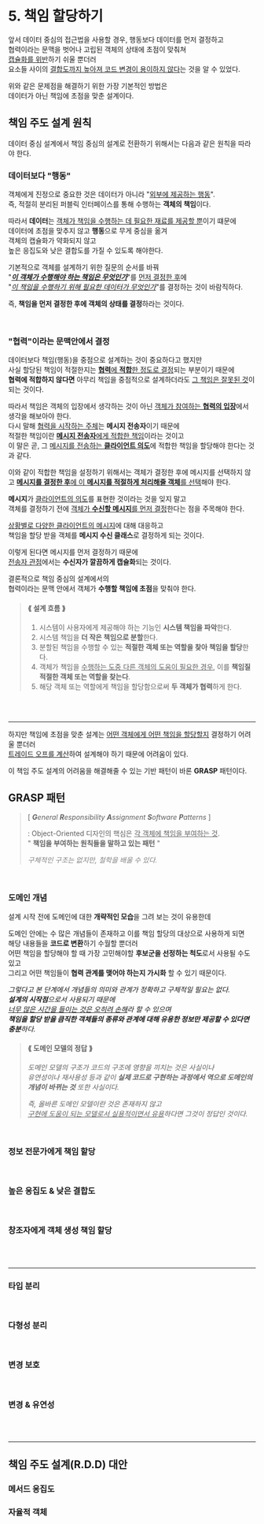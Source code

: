 # 5. 책임 할당하기

앞서 데이터 중심의 접근법을 사용할 경우, 행동보다 데이터를 먼저 결정하고<br/>
협력이라는 문맥을 벗어나 고립된 객체의 상태에 초점이 맞춰쳐 <br/>
<u>캡슐화를 위반</u>하기 쉬울 뿐더러 <br/>요소들 사이의 <u>결합도까지 높아져 코드 변경이 용이하지 않다</u>는 것을 알 수 있었다.

위와 같은 문제점을 해결하기 위한 가장 기본적인 방법은<br/>
데이터가 아닌 책임에 초점을 맞춘 설계이다.


## 책임 주도 설계 원칙
데이터 중심 설계에서 책임 중심의 설계로 전환하기 위해서는 다음과 같은 원칙을 따라야 한다.

### 데이터보다 "행동"
객체에게 진정으로 중요한 것은 데이터가 아니라 "<u>외부에 제공하는 행동</u>".<br/>
즉, 적절히 분리된 퍼블릭 인터페이스를 통해 수행하는 **객체의 책임**이다.

따라서 **데이터**는 <u>객체가 책임을 수행하는 데 필요한 재료를 제공할 뿐</u>이기 떄문에<br/>
데이터에 초점을 맞추지 않고 **행동**으로 무게 중심을 옮겨<br/>
객체의 캡슐화가 약화되지 않고<br/>
높은 응집도와 낮은 결합도를 가질 수 있도록 해야한다.<br/>

기본적으로 객체를 설계하기 위한 질문의 순서를 바꿔<br/>
"_**<u>이 객체가 수행해야 하는 책임은 무엇인가</u>**_"를 <u>먼저 결정한 후</u>에<br/>
"_<u>이 책임을 수행하기 위해 필요한 데이터가 무엇인가</u>_"를 결정하는 것이 바람직하다.

즉, **책임을 먼저 결정한 후에 객체의 상태를 결정**하라는 것이다.

<br/>

### "협력"이라는 문맥안에서 결정
데이터보다 책임(행동)을 중점으로 설계하는 것이 중요하다고 했지만<br/>
사실 할당된 책임이 적절한지는 <u>**협력**에 **적합**한 정도로 결정</u>되는 부분이기 때문에<br/>
**협력에 적합하지 않다면** 아무리 책임을 중점적으로 설계하더라도 <u>그 책임은 잘못된 것</u>이 되는 것이다.

따라서 책임은 객체의 입장에서 생각하는 것이 아닌 <u>객체가 참여하는 **협력의 입장**</u>에서 생각을 해보아야 한다.<br/>
다시 말해 <u>협력을 시작하는 주체</u>는 **메시지 전송자**이기 때문에<br/>
적절한 책임이란 <u>**메시지 전송자**에게 적합한 책임</u>이라는 것이고<br/>
이 말은 곧, 그 <u>메시지를 전송하는 **클라이언트 의도**</u>에 적합한 책임을 할당해야 한다는 것과 같다.

이와 같이 적합한 책임을 설정하기 위해서는 객체가 결정한 후에 메시지를 선택하지 않고
<u>**메시지를 결정한 후**에 이 **메시지를 적절하게 처리해줄 객체**를 선택</u>해야 한다.

**메시지**가 <u>클라이언트의 의도</u>를 표현한 것이라는 것을 잊지 말고<br/>
객체를 결정하기 전에 <u>객체가 **수신할 메시지**를 먼저 결정</u>한다는 점을 주목해야 한다.

<u>상황별로 다양한 클라이언트의 메시지</u>에 대해 대응하고<br/>
책임을 할당 받을 객체를 **메시지 수신 클래스**로 결정하게 되는 것이다.

이렇게 된다면
메시지를 먼저 결정하기 때문에<br/>
<u>전송자 관점</u>에서는 **수신자가 깔끔하게 캡슐화**되는 것이다.

결론적으로 책임 중심의 설계에서의 <br/>
협력이라는 문맥 안에서 객체가 **수행할 책임에 초점**을 맞춰야 한다.

> #### ⟪ 설계 흐름 ⟫
> 1. 시스템이 사용자에게 제공해야 하는 기능인 **시스템 책임을 파악**한다.
> 2. 시스템 책임을 **더 작은 책임으로 분할**한다.
> 3. 분할된 책임을 수행할 수 있는 **적절한 객체 또는 역할을 찾아 책임을 할당**한다.
> 4. 객체가 책임을 <u>수행하는 도중 다른 객체의 도움이 필요한 경우</u>, 이를 **책임질 적절한 객체 또는 역할을 찾는다**.
> 5. 해당 객체 또는 역할에게 책임을 할당함으로써 **두 객체가 협력**하게 한다.

<br/>
<br/>

---
하지만 책임에 초점을 맞춘 설계는 <u>어떤 객체에게 어떤 책임을 할당할지</u> 결정하기 어려울 뿐더러<br/>
<u>트레이드 오프를 계산</u>하여 설계해야 하기 때문에 어려움이 있다.

이 책임 주도 설계의 어려움을 해결해줄 수 있는 기반 패턴이 바론 **GRASP** 패턴이다.

## GRASP 패턴
> [ _**G**eneral **R**esponsibility **A**ssignment **S**oftware **P**atterns_ ]<br/>
> 
> : Object-Oriented 디자인의 핵심은 <u>각 객체에 책임을 부여하는 것</u>.<br/> 
> " **책임을 부여하는 원칙들을 말하고 있는 패턴** " <br/>
> 
> _<span style="color:grey">구체적인 구조는 없지만, 철학을 배울 수 있다.</span>_
 
<br/>

### 도메인 개념
설계 시작 전에 도메인에 대한 **개략적인 모습**을 그려 보는 것이 유용한데

도메인 안에는 수 많은 개념들이 존재하고 이를 책임 할당의 대상으로 사용하게 되면<br/>
해당 내용들을 **코드로 변환**하기 수월할 뿐더러<br/>
어떤 책임을 할당해야 할 때 가장 고민해야할 **후보군을 선정하는 척도**로서 사용될 수도 있고<br/>
그리고 어떤 책임들이 **협력 관계를 맺어야 하는지 가시화** 할 수 있기 때문이다.

*그렇다고 본 단계에서 개념들의 의미와 관계가 정확하고 구체적일 필요는 없다.<br/>
**설계의 시작점**으로서 사용되기 때문에<br/>
<u>너무 많은 시간을 들이는 것은 오히려 손해</u>라 할 수 있으며<br/>
**책임을 할당 받을 큼직한 객체들의 종류와 관계에 대해 유용한 정보만 제공할 수 있다면 충분**하다.*

> #### ⟪ 도메인 모델의 정답 ⟫
> *도메인 모델의 구조가 코드의 구조에 영향을 끼치는 것은 사실이나<br/>
> 유연성이나 재사용성 등과 같이 **실제 코드로 구현하는 과정에서 역으로 도메인의 개념이 바뀌는 것** 또한 사실이다.*
> 
> *즉, 올바른 도메인 모델이란 것은 존재하지 않고<br/>
> <u>구현에 도움이 되는 모델로서 실용적이면서 유용</u>하다면 그것이 정답인 것이다.*

<br/>

### 정보 전문가에게 책임 할당


<br/>

### 높은 응집도 & 낮은 결합도


<br/>

### 창조자에게 객체 생성 책임 할당

<br/>
<br/>

---

### 타입 분리

<br/>

### 다형성 분리

<br/>

### 변경 보호


<br/>

### 변경 & 유연성


<br/>
<br/>

---

## 책임 주도 설계(R.D.D) 대안

### 메서드 응집도

### 자율적 객체
